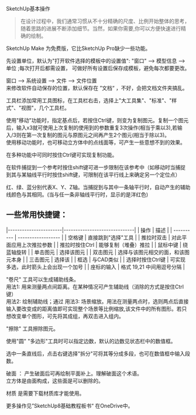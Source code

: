 

SketchUp基本操作


>在设计过程中，我们通常习惯从不十分精确的尺度、比例开始整体的思考，随着思路的进展不断添加细节。当然，如果你需要,你可以方便快速进行精确的绘制。

SketchUp Make 为免费版，它比SketchUp Pro缺少一些功能。

先设置单位，默认为"打开软件选择的模板中的设置值": "窗口" --> 模型信息 --> 单位 ;每次打开后都需设置，
可做好所有设置后保存成模板，避免每次都要更改。  

窗口 -->  系统设置 --> 文件 --> 文件位置  
来修改软件自动保存的位置，默认保存在 ”文档“ ，不好，会把文档文件夹搞乱。  


工具栏添加常用工具图标，在工具栏右击，选择上"大工具集"、"标准"、"样式"、"视图"，几个工具栏。  

使用"移动"功能时，指定基点后，若按住Ctrl键，则变为复制图元。复制一个图元后，输入x3就可使用上次复制的使用到的参数重复3次操作(相当于乘以3),若输入/3则在第一次复制的图元与原图元之间再产生2个图元(相当于除以3)。    
使用移动功能时，也可移动立方体中的点线面等，可产生一些意想不到的效果。

在多种功能中可同时按住Ctrl键可实现复制功能。

在软件捕捉到一个参考时按住shift键可进一步限制在该参考中（如移动时当捕捉到其与某轴线平行时按住shift键，可限制在该平行线上来确定另一个定位点）

红、绿、蓝分别代表X、Y、Z轴。当捕捉到与其中一条轴平行时，自动产生的辅助线颜色与其相同。(当与任一条非轴线平行时，显示的是洋红色)


一些常用快捷键：
---------------------------

|-----------------------|------------------------------|
| 操作         | 描述                 |
| ---------- | ------------------ |
| 空格键        | 直接跳到"选择"工具         |
| 推拉时双击      | 对此平面应用上次推拉参数       |
| 推拉时按住Ctrl  | 能够复制（堆叠）推拉         |
| 鼠标中键       | 绕蓝轴旋转              |
| 单击图元       | 选择该图元              |
| 双击图元       | 选择与该图元相交的面，和该图元本身  |
| 三击图元       | 选择该                |
| 框选         | 与CAD类似             |
| 选择时按住Ctrl键 | 可实现多选，此时箭头上会出现一个加号 |
| 座标的输入      | 格式 19,21 中间用逗号分隔   |


"卷尺" 工具可以生成辅助线条。    
用法1: 用来测量两点间距离。在某种情况可产生辅助线（消除的方式是按住Ctrl键）     
用法2: 绘制辅助线；通过
用法3: 场景缩放。用法在测量两点时，选则两点后直接输入要改变成的距离值即可实现整个场景等比例缩放,该文件中的所有图形。若只想改变单个图形，可先将其成组，再双击进入组内。

"擦除" 工具擦除图元。  

使用"圆" "多边形"工具时可以指定边数，默认的边数见状态栏中的数值框。

选中一条直线后，点击右键选择"拆分"可将其等分成多段，也可在数值框中输入段数。


破面         ： 产生破面后可再绘制平面补上。理解破面这个术语。   
立方体是由面构成，这些面是可以删除的。  

材质 是需要下载材质库才能使用。



更多操作见”SketchUp8基础教程板书“ 在OneDrive中。


